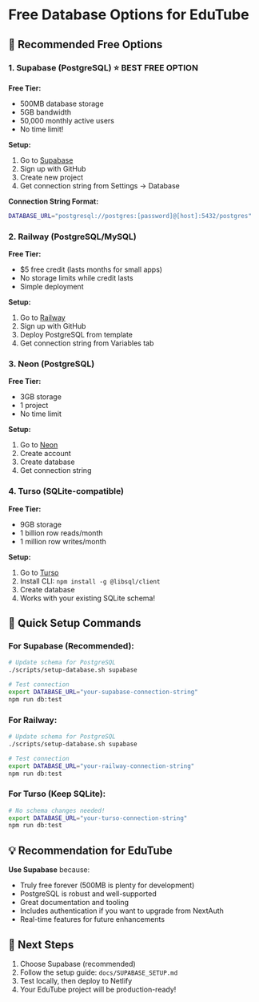 # Free Database Options for EduTube

## 🎯 Recommended Free Options

### 1. Supabase (PostgreSQL) ⭐ **BEST FREE OPTION**

**Free Tier:**
- 500MB database storage
- 5GB bandwidth
- 50,000 monthly active users
- No time limit!

**Setup:**
1. Go to [Supabase](https://supabase.com/)
2. Sign up with GitHub
3. Create new project
4. Get connection string from Settings → Database

**Connection String Format:**
```bash
DATABASE_URL="postgresql://postgres:[password]@[host]:5432/postgres"
```

### 2. Railway (PostgreSQL/MySQL) 

**Free Tier:**
- $5 free credit (lasts months for small apps)
- No storage limits while credit lasts
- Simple deployment

**Setup:**
1. Go to [Railway](https://railway.app/)
2. Sign up with GitHub
3. Deploy PostgreSQL from template
4. Get connection string from Variables tab

### 3. Neon (PostgreSQL)

**Free Tier:**
- 3GB storage
- 1 project
- No time limit

**Setup:**
1. Go to [Neon](https://neon.tech/)
2. Create account
3. Create database
4. Get connection string

### 4. Turso (SQLite-compatible)

**Free Tier:**
- 9GB storage
- 1 billion row reads/month
- 1 million row writes/month

**Setup:**
1. Go to [Turso](https://turso.tech/)
2. Install CLI: `npm install -g @libsql/client`
3. Create database
4. Works with your existing SQLite schema!

## 🚀 Quick Setup Commands

### For Supabase (Recommended):
```bash
# Update schema for PostgreSQL
./scripts/setup-database.sh supabase

# Test connection
export DATABASE_URL="your-supabase-connection-string"
npm run db:test
```

### For Railway:
```bash
# Update schema for PostgreSQL  
./scripts/setup-database.sh supabase

# Test connection
export DATABASE_URL="your-railway-connection-string"
npm run db:test
```

### For Turso (Keep SQLite):
```bash
# No schema changes needed!
export DATABASE_URL="your-turso-connection-string"
npm run db:test
```

## 💡 Recommendation for EduTube

**Use Supabase** because:
- Truly free forever (500MB is plenty for development)
- PostgreSQL is robust and well-supported
- Great documentation and tooling
- Includes authentication if you want to upgrade from NextAuth
- Real-time features for future enhancements

## 📝 Next Steps

1. Choose Supabase (recommended)
2. Follow the setup guide: `docs/SUPABASE_SETUP.md`
3. Test locally, then deploy to Netlify
4. Your EduTube project will be production-ready!
